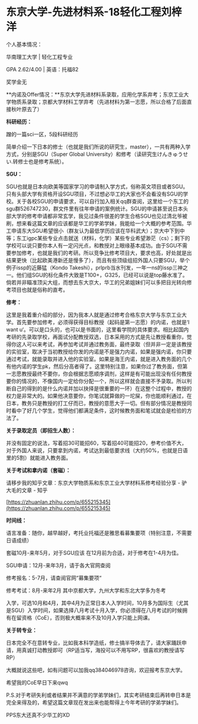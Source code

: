 # 东京大学-先进材料系-18轻化工程刘梓洋

个人基本情况：

华南理工大学 | 轻化工程专业

GPA 2.62/4.00 | 英语：托福82

奖学金无

&#x20;

**内诺及Offer情况：**东京大学先进材料系录取，应用化学系弃考；东京工业大学物质系录取；京都大学材料工学弃考（先进材料为第一志愿，所以合格了后面直接秋叶原去了）



**科研经历：**

蹭的一篇sci一区，5段科研经历

&#x20;

简单介绍一下日本的修士（也就是我们所说的研究生，master），一共有两种入学方式，分别是SGU（Super Global University）和修考（读研究生けんきゅうせい.转修士也是修考系统）。

&#x20;

**SGU：**

SGU也就是日本向欧美等国家学习的申请制入学方式，俗称英文项目或者SGU。只有头部大学有资格开设SGU项目，不过想必华工的大家也不会看没有SGU的学校。关于各校SGU的申请要求，可以自行加入相关qq群查阅，这里给一个东工的sgu群526747230，群文件里有往年申请的案例统计。SGU的申请甚至说日本头部大学的修考申请都非常玄学，我见过条件很差的学生合格SGU也见过清北爷被刷，想来看这篇文章的应该都是华工的学弟学妹，我能给一个大概的参考范围。华工申请东大SGU希望很小（群友认为最低学历应该在华科武大）；京大中下到中等；东工igpc某些专业点击就送（材料，化学）某些专业希望渺茫（cs）；剩下的学校可以说只要你本人有一定闪光点，和教授对上眼缘基本成功。由于SGU不需要参加修考，也就是我们的考研。所以竞争比修考项目大，要求也高，好处就是出结果更快（比起欧美港新还是慢多了），而且有些顶级组招外国人只要SGU，举个例子issp的近藤猛（Kondo Takeshi），prlprb当水刊发，一年一ns的issp三神之一。他们组SGU的标化条件大致是T100+，G325，已经可以说是top藤水准了。倘若并非瞄准顶尖大组，而想去东大京大，华工的兄弟姐妹们可以多把目光转向修考项目也就是俗称的直考。

&#x20;

**修考：**

这里是我着重介绍的部分，因为我本人就是通过修考合格东京大学与东京工业大学。首先要参加修考，必须得获得目标教授（起码是第一志愿）的内诺，也就是‘I want u‘。可以是口头的，也可以是书面的，这里看学院的具体要求。相比起国内考研的先录取学校，再面试分配教授双选，日本采用的方式是先让教授看重你，觉得你这人可以来考试，再参加考试并通过教务面，最终录取（但并非一定是该教授的实验室，取决于当初教授给你发的内诺是不是强力内诺，如果是强内诺，你只要通过考试，就能录取并进入他的实验室。如果是海王内诺，就是进入教务面的几个有他内诺的学生pk，然后分高者得了。这里特别注意，如果你过了教务面，但第一志愿教授最终不要你，你会根据志愿顺序调剂，这样是有可能出现没有任何教授要你的情况的，不像国内一定给你分配一个，所以这样就会直接不予录取。所以判断自己的得到的是什么内诺并加以抉择是很重要的一环）在这整个过程中，教授的权力是非常大的。如果他决意要你，你笔试就算做的一坨屎，你也能顺利通过，在日本，教务只是教授的打工仔而已，教授的意愿大于一切。但有部分情况是教授同时看中了好几个学生，觉得他们都满足条件，这时候教务面和笔试就会是检验的方法了。

&#x20;

**关于录取定员（即招生人数）：**

并没有固定的说法，写着招30可能招60，写着招40可能招20，参考价值不大，对于外国人来说，只要拿到内诺，考试达到最低要求线（大约50%，也就是日语里的5割）就能进入教务面。

&#x20;

**关于考试和拿内诺（套磁）：**

请移步我的知乎文章：东京大学物质系和东京工业大学材料系修考经验分享 - 驴大毛的文章 - 知乎

[https://zhuanlan.zhihu.com/p/655215345](https://zhuanlan.zhihu.com/p/655215345)

&#x20;

**时间线：**

语言准备：随你，越早越好，考托业托福还是雅思看募集要项（特别注意，不需要日语成绩）

套磁10月-来年5月，对于SGU应该 在12月前为合适，对于修考在1-4月为佳。

SGU申请：12月-来年3月，请于各大官网查阅

修考报名：5-7月，请查阅官网“募集要项“

修考考试：8月-来年2月 其中京都大学，九州大学和东北大学多为冬考

入学，可选10月和4月，其中4月为正常日本人入学时间，10月多为国际生（尤其是SGU）入学时间，如果选择八月考试十月入学，你必须得在八月考试的时候拥有在留资格（CoE），否则极大概率来不及10月入学只能上网课。

&#x20;

**关于转专业：**

日本完全不在意转专业，比如我本科学造纸，修士搞半导体去了，请大家踊跃申请，用真诚打动教授即可（RP适当写，海投可以不用写RP，很喜欢的教授请写RP）

&#x20;

大概就说这些吧，如有问题可以加我qq384046978咨询，欢迎报考东京大学。

希望我的CoE早日下来qwq

P.S.对于考研失利或者结果并不满意的学弟学妹们，其实考研结束后再转申日本是完全来得及的，希望这篇文章现在发出来也能帮得上今年考研的学弟学妹们。

PPS东大还真不少华工的XD
